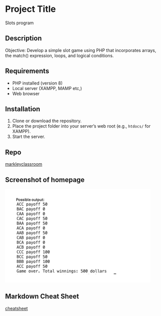 # Project Title
Slots program

## Description
Objective: Develop a simple slot game using PHP that incorporates arrays, the match() expression, loops, and logical conditions.

## Requirements
- PHP installed (version 8)
- Local server (XAMPP, MAMP etc,)
- Web browser

## Installation
1. Clone or download the repository.
2. Place the project folder into your server’s web root (e.g., `htdocs/` for XAMPP).
3. Start the server.

## Repo
[markleyclassroom](https://github.com/MarkleyClassroom/phplessonChapter2)

## Screenshot of homepage
![alt](slotsOutput.png)
## Markdown Cheat Sheet
[cheatsheet](https://www.markdownguide.org/cheat-sheet/)